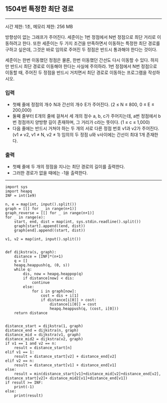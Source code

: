 ## 1504번 특정한 최단 경로

---

시간 제한: 1초, 메모리 제한: 256 MB

방향성이 없는 그래프가 주어진다. 세준이는 1번 정점에서 N번 정점으로 최단 거리로 이동하려고 한다. 또한 세준이는 두 가지 조건을 만족하면서 이동하는 특정한 최단 경로를 구하고 싶은데, 그것은 바로 임의로 주어진 두 정점은 반드시 통과해야 한다는 것이다.

세준이는 한번 이동했던 정점은 물론, 한번 이동했던 간선도 다시 이동할 수 있다. 하지만 반드시 최단 경로로 이동해야 한다는 사실에 주의하라. 1번 정점에서 N번 정점으로 이동할 때, 주어진 두 정점을 반드시 거치면서 최단 경로로 이동하는 프로그램을 작성하시오.

### 입력

- 첫째 줄에 정점의 개수 N과 간선의 개수 E가 주어진다. (2 ≤ N ≤ 800, 0 ≤ E ≤ 200,000) 
- 둘째 줄부터 E개의 줄에 걸쳐서 세 개의 정수 a, b, c가 주어지는데, a번 정점에서 b번 정점까지 양방향 길이 존재하며, 그 거리가 c라는 뜻이다. (1 ≤ c ≤ 1,000)
- 다음 줄에는 반드시 거쳐야 하는 두 개의 서로 다른 정점 번호 v1과 v2가 주어진다. (v1 ≠ v2, v1 ≠ N, v2 ≠ 1) 임의의 두 정점 u와 v사이에는 간선이 최대 1개 존재한다.

### 출력

- 첫째 줄에 두 개의 정점을 지나는 최단 경로의 길이를 출력한다. 
- 그러한 경로가 없을 때에는 -1을 출력한다.

---

~~~
import sys
import heapq
INF = int(1e9)

n, e = map(int, input().split())
graph = [[] for _ in range(n+1)]
graph_reverse = [[] for _ in range(n+1)]
for _ in range(e):
    start, end, dist = map(int, sys.stdin.readline().split())
    graph[start].append((end, dist))
    graph[end].append((start, dist))

v1, v2 = map(int, input().split())


def dijkstra(s, graph):
    distance = [INF]*(n+1)
    q = []
    heapq.heappush(q, (0, s))
    while q:
        dis, now = heapq.heappop(q)
        if distance[now] < dis:
            continue
        else:
            for i in graph[now]:
                cost = dis + i[1]
                if distance[i[0]] > cost:
                    distance[i[0]] = cost
                    heapq.heappush(q, (cost, i[0]))
    return distance


distance_start = dijkstra(1, graph)
distance_end = dijkstra(n, graph)
distance_mid = dijkstra(v1, graph)
distance_mid2 = dijkstra(v2, graph)
if v1 == 1 and v2 == n:
    result = distance_start[n]
elif v1 == 1:
    result = distance_start[v2] + distance_end[v2]
elif v2 == n:
    result = distance_start[v1] + distance_end[v1]
else:
    result = min(distance_start[v1]+distance_mid[v2]+distance_end[v2], distance_start[v2]+ distance_mid2[v1]+distance_end[v1])
if result >= INF:
    print(-1)
else:
    print(result)

~~~
